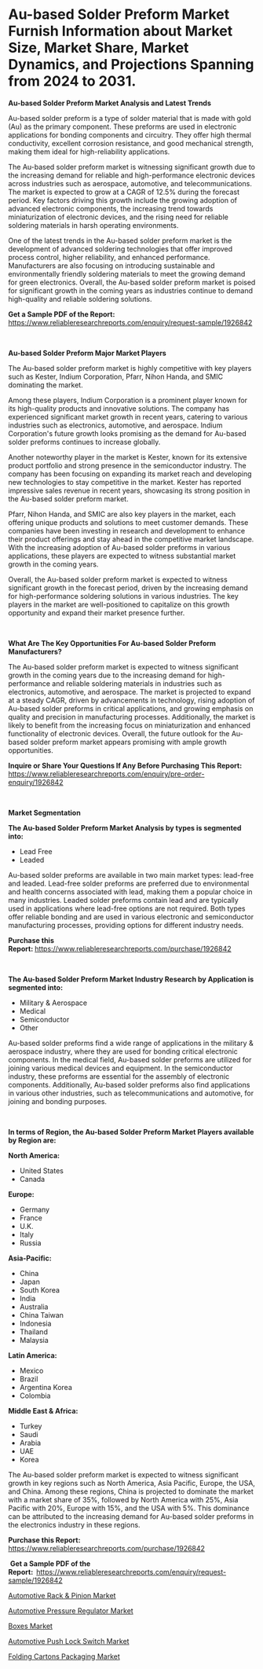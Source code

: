 <p><h1>Au-based Solder Preform Market Furnish Information about Market Size, Market Share, Market Dynamics, and Projections Spanning from 2024 to 2031.</h1></p><p><strong>Au-based Solder Preform Market Analysis and Latest Trends</strong></p>
<p><p>Au-based solder preform is a type of solder material that is made with gold (Au) as the primary component. These preforms are used in electronic applications for bonding components and circuitry. They offer high thermal conductivity, excellent corrosion resistance, and good mechanical strength, making them ideal for high-reliability applications.</p><p>The Au-based solder preform market is witnessing significant growth due to the increasing demand for reliable and high-performance electronic devices across industries such as aerospace, automotive, and telecommunications. The market is expected to grow at a CAGR of 12.5% during the forecast period. Key factors driving this growth include the growing adoption of advanced electronic components, the increasing trend towards miniaturization of electronic devices, and the rising need for reliable soldering materials in harsh operating environments.</p><p>One of the latest trends in the Au-based solder preform market is the development of advanced soldering technologies that offer improved process control, higher reliability, and enhanced performance. Manufacturers are also focusing on introducing sustainable and environmentally friendly soldering materials to meet the growing demand for green electronics. Overall, the Au-based solder preform market is poised for significant growth in the coming years as industries continue to demand high-quality and reliable soldering solutions.</p></p>
<p><strong>Get a Sample PDF of the Report:&nbsp;</strong> <a href="https://www.reliableresearchreports.com/enquiry/request-sample/1926842">https://www.reliableresearchreports.com/enquiry/request-sample/1926842</a></p>
<p>&nbsp;</p>
<p><strong>Au-based Solder Preform Major Market Players</strong></p>
<p><p>The Au-based solder preform market is highly competitive with key players such as Kester, Indium Corporation, Pfarr, Nihon Handa, and SMIC dominating the market. </p><p>Among these players, Indium Corporation is a prominent player known for its high-quality products and innovative solutions. The company has experienced significant market growth in recent years, catering to various industries such as electronics, automotive, and aerospace. Indium Corporation's future growth looks promising as the demand for Au-based solder preforms continues to increase globally.</p><p>Another noteworthy player in the market is Kester, known for its extensive product portfolio and strong presence in the semiconductor industry. The company has been focusing on expanding its market reach and developing new technologies to stay competitive in the market. Kester has reported impressive sales revenue in recent years, showcasing its strong position in the Au-based solder preform market.</p><p>Pfarr, Nihon Handa, and SMIC are also key players in the market, each offering unique products and solutions to meet customer demands. These companies have been investing in research and development to enhance their product offerings and stay ahead in the competitive market landscape. With the increasing adoption of Au-based solder preforms in various applications, these players are expected to witness substantial market growth in the coming years.</p><p>Overall, the Au-based solder preform market is expected to witness significant growth in the forecast period, driven by the increasing demand for high-performance soldering solutions in various industries. The key players in the market are well-positioned to capitalize on this growth opportunity and expand their market presence further.</p></p>
<p>&nbsp;</p>
<p><strong>What Are The Key Opportunities For Au-based Solder Preform Manufacturers?</strong></p>
<p><p>The Au-based solder preform market is expected to witness significant growth in the coming years due to the increasing demand for high-performance and reliable soldering materials in industries such as electronics, automotive, and aerospace. The market is projected to expand at a steady CAGR, driven by advancements in technology, rising adoption of Au-based solder preforms in critical applications, and growing emphasis on quality and precision in manufacturing processes. Additionally, the market is likely to benefit from the increasing focus on miniaturization and enhanced functionality of electronic devices. Overall, the future outlook for the Au-based solder preform market appears promising with ample growth opportunities.</p></p>
<p><strong>Inquire or Share Your Questions If Any Before Purchasing This Report:</strong> <a href="https://www.reliableresearchreports.com/enquiry/pre-order-enquiry/1926842">https://www.reliableresearchreports.com/enquiry/pre-order-enquiry/1926842</a></p>
<p>&nbsp;</p>
<p><strong>Market Segmentation</strong></p>
<p><strong>The Au-based Solder Preform Market Analysis by types is segmented into:</strong></p>
<p><ul><li>Lead Free</li><li>Leaded</li></ul></p>
<p><p>Au-based solder preforms are available in two main market types: lead-free and leaded. Lead-free solder preforms are preferred due to environmental and health concerns associated with lead, making them a popular choice in many industries. Leaded solder preforms contain lead and are typically used in applications where lead-free options are not required. Both types offer reliable bonding and are used in various electronic and semiconductor manufacturing processes, providing options for different industry needs.</p></p>
<p><strong>Purchase this Report:&nbsp;</strong><a href="https://www.reliableresearchreports.com/purchase/1926842">https://www.reliableresearchreports.com/purchase/1926842</a></p>
<p>&nbsp;</p>
<p><strong>The Au-based Solder Preform Market Industry Research by Application is segmented into:</strong></p>
<p><ul><li>Military & Aerospace</li><li>Medical</li><li>Semiconductor</li><li>Other</li></ul></p>
<p><p>Au-based solder preforms find a wide range of applications in the military & aerospace industry, where they are used for bonding critical electronic components. In the medical field, Au-based solder preforms are utilized for joining various medical devices and equipment. In the semiconductor industry, these preforms are essential for the assembly of electronic components. Additionally, Au-based solder preforms also find applications in various other industries, such as telecommunications and automotive, for joining and bonding purposes.</p></p>
<p>&nbsp;</p>
<p><strong>In terms of Region, the Au-based Solder Preform Market Players available by Region are:</strong></p>
<p>
    <p> <strong> North America: </strong>
        <ul>
            <li>United States</li>
            <li>Canada</li>
        </ul>
        </p> 
    <p> <strong> Europe: </strong>
        <ul>
            <li>Germany</li>
            <li>France</li>
            <li>U.K.</li>
            <li>Italy</li>
            <li>Russia</li>
        </ul>
        </p> 
    <p> <strong> Asia-Pacific: </strong>
        <ul>
            <li>China</li>
            <li>Japan</li>
            <li>South Korea</li>
            <li>India</li>
            <li>Australia</li>
            <li>China Taiwan</li>
            <li>Indonesia</li>
            <li>Thailand</li>
            <li>Malaysia</li>
        </ul>
        </p> 
    <p> <strong> Latin America: </strong>
        <ul>
            <li>Mexico</li>
            <li>Brazil</li>
            <li>Argentina Korea</li>
            <li>Colombia</li>
        </ul>
        </p> 
    <p> <strong> Middle East & Africa: </strong>
        <ul>
            <li>Turkey</li>
            <li>Saudi</li>
            <li>Arabia</li>
            <li>UAE</li>
            <li>Korea</li>
        </ul>
    </p>
    </p>
<p><p>The Au-based solder preform market is expected to witness significant growth in key regions such as North America, Asia Pacific, Europe, the USA, and China. Among these regions, China is projected to dominate the market with a market share of 35%, followed by North America with 25%, Asia Pacific with 20%, Europe with 15%, and the USA with 5%. This dominance can be attributed to the increasing demand for Au-based solder preforms in the electronics industry in these regions.</p></p>
<p><strong>Purchase this Report: </strong><a href="https://www.reliableresearchreports.com/purchase/1926842">https://www.reliableresearchreports.com/purchase/1926842</a></p>
<p>&nbsp;<strong>Get a Sample PDF of the Report:&nbsp;&nbsp;</strong><a href="https://www.reliableresearchreports.com/enquiry/request-sample/1926842">https://www.reliableresearchreports.com/enquiry/request-sample/1926842</a></p>
<p><strong></strong></p>
<p><p><a href="https://frill-swim-3cd.notion.site/Automotive-Rack-Pinion-Market-Dynamics-2024-2031-Also-about-Its-Market-Trends-Projections-and-O-2ddbd60f804e4d9eb265a37ffb396976">Automotive Rack & Pinion Market</a></p><p><a href="https://spotless-saver-8fd.notion.site/Automotive-Pressure-Regulator-Market-Share-Market-New-Trends-Analysis-Report-By-Type-By-Applicati-2861c7d69f2a4bddb9ade2cd9debfef9">Automotive Pressure Regulator Market</a></p><p><a href="https://view.publitas.com/reportprime-1/boxes-market-size-share-trends-analysis-report-by-application-regional-outlook-competitive-strategies-and-segment-forecasts-2024-2031/">Boxes Market</a></p><p><a href="https://gentle-editor-9db.notion.site/Automotive-Push-Lock-Switch-Market-Size-Share-Trends-Analysis-Report-By-Application-Regional-Out-884c0adcb958479aa15ebe4b9ef66281">Automotive Push Lock Switch Market</a></p><p><a href="https://view.publitas.com/reportprime-1/folding-cartons-packaging-market-size-evaluating-its-market-trends-growth-and-projections-2024-2031/">Folding Cartons Packaging Market</a></p></p>